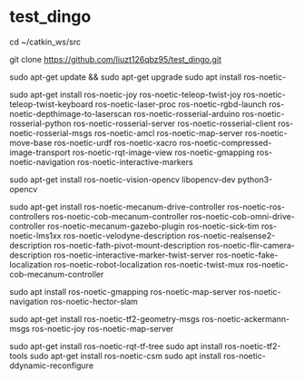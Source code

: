 # test_dingo

cd ~/catkin_ws/src

git clone https://github.com/liuzt126qbz95/test_dingo.git

sudo apt-get update && sudo apt-get upgrade
sudo apt install ros-noetic-

sudo apt-get install ros-noetic-joy ros-noetic-teleop-twist-joy ros-noetic-teleop-twist-keyboard ros-noetic-laser-proc ros-noetic-rgbd-launch ros-noetic-depthimage-to-laserscan ros-noetic-rosserial-arduino ros-noetic-rosserial-python ros-noetic-rosserial-server ros-noetic-rosserial-client ros-noetic-rosserial-msgs ros-noetic-amcl ros-noetic-map-server ros-noetic-move-base ros-noetic-urdf ros-noetic-xacro ros-noetic-compressed-image-transport ros-noetic-rqt-image-view ros-noetic-gmapping ros-noetic-navigation ros-noetic-interactive-markers

sudo apt-get install ros-noetic-vision-opencv libopencv-dev python3-opencv

sudo apt-get install ros-noetic-mecanum-drive-controller ros-noetic-ros-controllers ros-noetic-cob-mecanum-controller ros-noetic-cob-omni-drive-controller ros-noetic-mecanum-gazebo-plugin ros-noetic-sick-tim ros-noetic-lms1xx ros-noetic-velodyne-description ros-noetic-realsense2-description ros-noetic-fath-pivot-mount-description ros-noetic-flir-camera-description ros-noetic-interactive-marker-twist-server ros-noetic-fake-localization ros-noetic-robot-localization ros-noetic-twist-mux ros-noetic-cob-mecanum-controller

sudo apt install ros-noetic-gmapping ros-noetic-map-server ros-noetic-navigation ros-noetic-hector-slam

sudo apt-get install ros-noetic-tf2-geometry-msgs ros-noetic-ackermann-msgs ros-noetic-joy ros-noetic-map-server

sudo apt-get install ros-noetic-rqt-tf-tree
sudo apt install ros-noetic-tf2-tools
sudo apt-get install ros-noetic-csm
sudo apt install ros-noetic-ddynamic-reconfigure
